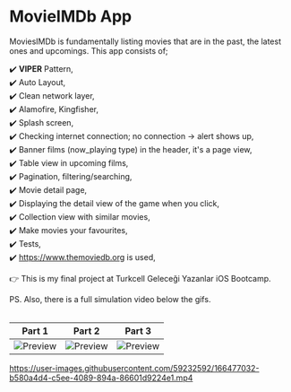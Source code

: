 # MovieIMDb App

MoviesIMDb is fundamentally listing movies that are in the past, the latest ones and upcomings. This app consists of;

✔️ **VIPER** Pattern, <br>
✔️ Auto Layout, <br>
✔️ Clean network layer, <br>
✔️ Alamofire, Kingfisher, <br>
✔️ Splash screen, <br>
✔️ Checking internet connection; no connection -> alert shows up, <br>
✔️ Banner films (now_playing type) in the header, it's a page view, <br>
✔️ Table view in upcoming films, <br>
✔️ Pagination, filtering/searching, <br>
✔️ Movie detail page, <br>
✔️ Displaying the detail view of the game when you click, <br>
✔️ Collection view with similar movies, <br>
✔️ Make movies your favourites, <br> 
✔️ Tests, <br>
✔️ https://www.themoviedb.org is used, <br>

👉 This is my final project at Turkcell Geleceği Yazanlar iOS Bootcamp. <br>

PS. Also, there is a full simulation video below the gifs. <br><br>

| Part 1 | Part 2 | Part 3 | 
| --- | --- | --- | 
| ![Preview](gifs/1.gif) | ![Preview](gifs/2.gif) | ![Preview](gifs/3.gif) | 

https://user-images.githubusercontent.com/59232592/166477032-b580a4d4-c5ee-4089-894a-86601d9224e1.mp4

